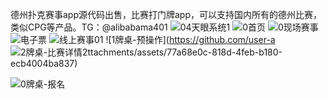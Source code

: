 德州扑克赛事app源代码出售，比赛打门牌app，可以支持国内所有的德州比赛，类似CPG等产品。TG：@alibabama401
![04天眼系统1](https://github.com/user-attachments/assets/45d8cad8-0b9e-4013-8623-4aa155942712)
![0首页](https://github.com/user-attachments/assets/9ea3f691-e052-4713-9cdf-eb7799ab5290)
![0现场赛事](https://github.com/user-attachments/assets/af2a274f-6a37-4926-a6f0-07cfac2b475e)
![电子票](https://github.com/user-attachments/assets/baa7dd3e-c2b2-4c43-8bef-e9ae97019974)
![线上赛事01](https://github.com/user-attachments/assets/81bb5446-e763-4bdc-bf62-eae6fea62635)
![1牌桌-预操作](https://github.com/user-a
![2牌桌-比赛详情2](https://github.com/user-attachments/assets/ce3559b2-24dc-4706-96c7-870717590cbc)ttachments/assets/77a68e0c-818d-4feb-b180-ecb4004ba837)

![0牌桌-报名](https://github.com/user-attachments/assets/ed0b26b4-76be-4911-8e53-9cd4f6b85103)
